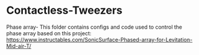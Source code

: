 # Contactless-Tweezers

Phase array- This folder contains configs and code used to control the phase array based on this project:
https://www.instructables.com/SonicSurface-Phased-array-for-Levitation-Mid-air-T/ 
